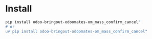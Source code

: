 # Install

```bash
pip install odoo-bringout-odoomates-om_mass_confirm_cancel"
# or
uv pip install odoo-bringout-odoomates-om_mass_confirm_cancel"
```
